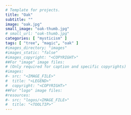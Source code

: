 ```yaml
---
# Template for projects.
title: "Oak"
subtitle: ""
image: "oak.jpg"
small_image: "oak-thumb.jpg"
# small_url: "oak-thumb.jpg"
categories: [ "mysticism" ]
tags: [ "tree", "magic", "oak" ]
#images_directory; "images"
#images_static: "false"
#images_copyright: "<COPYRIGHT>"
##For "image" image files:
# (Only required for caption and specific copyrights)
#images:
#- src: "<IMAGE_FILE>"
#  title: "<LEGEND>"
#  copyright: "<COPYRIGHT>"
##For "logo" image files:
#resources:
#- src: "logos/<IMAGE_FILE>"
#  title: "<TOOLTIP>"
---
```


